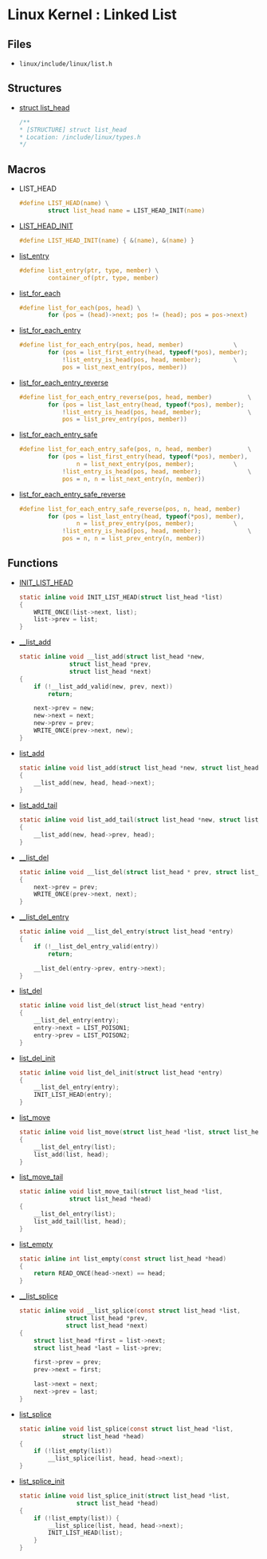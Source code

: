 Linux Kernel : Linked List
==========================

Files
-----
- `linux/include/linux/list.h`

Structures
----------
- [struct list_head](https://elixir.bootlin.com/linux/latest/A/ident/list_head)
    ```c
    /**
    * [STRUCTURE] struct list_head
    * Location: /include/linux/types.h
    */
    ```

Macros
------
- LIST_HEAD
    ```c
    #define LIST_HEAD(name) \
	        struct list_head name = LIST_HEAD_INIT(name)
    ```
- [LIST_HEAD_INIT](https://elixir.bootlin.com/linux/latest/A/ident/LIST_HEAD_INIT)
    ```c
    #define LIST_HEAD_INIT(name) { &(name), &(name) }
    ```
- [list_entry](https://elixir.bootlin.com/linux/latest/A/ident/list_entry)
    ```c
    #define list_entry(ptr, type, member) \
	        container_of(ptr, type, member)
    ```
- [list_for_each](https://elixir.bootlin.com/linux/latest/A/ident/list_for_each)
    ```c
    #define list_for_each(pos, head) \
	        for (pos = (head)->next; pos != (head); pos = pos->next)
    ```
- [list_for_each_entry](https://elixir.bootlin.com/linux/latest/A/ident/list_for_each_entry)
    ```c
    #define list_for_each_entry(pos, head, member)				\
            for (pos = list_first_entry(head, typeof(*pos), member);	\
                !list_entry_is_head(pos, head, member);			\
                pos = list_next_entry(pos, member))
    ```
- [list_for_each_entry_reverse](https://elixir.bootlin.com/linux/latest/A/ident/list_for_each_entry_reverse)
    ```c
    #define list_for_each_entry_reverse(pos, head, member)			\
            for (pos = list_last_entry(head, typeof(*pos), member);		\
                !list_entry_is_head(pos, head, member); 			\
                pos = list_prev_entry(pos, member))
    ```
- [list_for_each_entry_safe](https://elixir.bootlin.com/linux/latest/A/ident/list_for_each_entry_safe)
    ```c
    #define list_for_each_entry_safe(pos, n, head, member)			\
            for (pos = list_first_entry(head, typeof(*pos), member),	\
                    n = list_next_entry(pos, member);			\
                !list_entry_is_head(pos, head, member); 			\
                pos = n, n = list_next_entry(n, member))
    ```
- [list_for_each_entry_safe_reverse](https://elixir.bootlin.com/linux/latest/A/ident/list_for_each_entry_safe_reverse)
    ```c
    #define list_for_each_entry_safe_reverse(pos, n, head, member)		\
            for (pos = list_last_entry(head, typeof(*pos), member),		\
                    n = list_prev_entry(pos, member);			\
                !list_entry_is_head(pos, head, member); 			\
                pos = n, n = list_prev_entry(n, member))
    ```

Functions
---------
- [INIT_LIST_HEAD](https://elixir.bootlin.com/linux/latest/A/ident/INIT_LIST_HEAD)
    ```c
    static inline void INIT_LIST_HEAD(struct list_head *list)
    {
        WRITE_ONCE(list->next, list);
        list->prev = list;
    }
    ```
- [__list_add](https://elixir.bootlin.com/linux/latest/A/ident/__list_add)
    ```c
    static inline void __list_add(struct list_head *new,
			      struct list_head *prev,
			      struct list_head *next)
    {
        if (!__list_add_valid(new, prev, next))
            return;

        next->prev = new;
        new->next = next;
        new->prev = prev;
        WRITE_ONCE(prev->next, new);
    }
    ```
- [list_add](https://elixir.bootlin.com/linux/latest/A/ident/list_add)
    ```c
    static inline void list_add(struct list_head *new, struct list_head *head)
    {
        __list_add(new, head, head->next);
    }
    ```
- [list_add_tail](https://elixir.bootlin.com/linux/latest/A/ident/list_add_tail)
    ```c
    static inline void list_add_tail(struct list_head *new, struct list_head *head)
    {
        __list_add(new, head->prev, head);
    }
    ```
- [__list_del](https://elixir.bootlin.com/linux/latest/A/ident/__list_del)
    ```c
    static inline void __list_del(struct list_head * prev, struct list_head * next)
    {
        next->prev = prev;
        WRITE_ONCE(prev->next, next);
    }
    ```
- [__list_del_entry](https://elixir.bootlin.com/linux/latest/A/ident/__list_del_entry)
    ```c
    static inline void __list_del_entry(struct list_head *entry)
    {
        if (!__list_del_entry_valid(entry))
            return;

        __list_del(entry->prev, entry->next);
    }
    ```
- [list_del](https://elixir.bootlin.com/linux/latest/A/ident/list_del)
    ```c
    static inline void list_del(struct list_head *entry)
    {
        __list_del_entry(entry);
        entry->next = LIST_POISON1;
        entry->prev = LIST_POISON2;
    }
    ```
- [list_del_init](https://elixir.bootlin.com/linux/latest/A/ident/list_del_init)
    ```c
    static inline void list_del_init(struct list_head *entry)
    {
        __list_del_entry(entry);
        INIT_LIST_HEAD(entry);
    }
    ```
- [list_move](https://elixir.bootlin.com/linux/latest/A/ident/list_move)
    ```c
    static inline void list_move(struct list_head *list, struct list_head *head)
    {
        __list_del_entry(list);
        list_add(list, head);
    }
    ```
- [list_move_tail](https://elixir.bootlin.com/linux/latest/A/ident/list_move_tail)
    ```c
    static inline void list_move_tail(struct list_head *list,
				  struct list_head *head)
    {
        __list_del_entry(list);
        list_add_tail(list, head);
    }
    ```
- [list_empty](https://elixir.bootlin.com/linux/latest/A/ident/list_empty)
    ```c
    static inline int list_empty(const struct list_head *head)
    {
        return READ_ONCE(head->next) == head;
    }
    ```
- [__list_splice](https://elixir.bootlin.com/linux/latest/A/ident/__list_splice)
    ```c
    static inline void __list_splice(const struct list_head *list,
				 struct list_head *prev,
				 struct list_head *next)
    {
        struct list_head *first = list->next;
        struct list_head *last = list->prev;

        first->prev = prev;
        prev->next = first;

        last->next = next;
        next->prev = last;
    }
    ```
- [list_splice](https://elixir.bootlin.com/linux/latest/A/ident/list_splice)
    ```c
    static inline void list_splice(const struct list_head *list,
				struct list_head *head)
    {
        if (!list_empty(list))
            __list_splice(list, head, head->next);
    }
    ```
- [list_splice_init](https://elixir.bootlin.com/linux/latest/A/ident/list_splice_init)
    ```c
    static inline void list_splice_init(struct list_head *list,
				    struct list_head *head)
    {
        if (!list_empty(list)) {
            __list_splice(list, head, head->next);
            INIT_LIST_HEAD(list);
        }
    }
    ```
